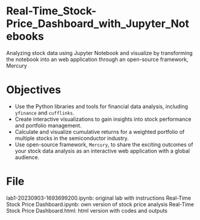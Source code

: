 # Real-Time_Stock-Price_Dashboard_with_Jupyter_Notebooks
Analyzing stock data using Jupyter Notebook and visualize by transforming the notebook into an web application through an open-source framework, Mercury

# Objectives

- Use the Python libraries and tools for financial data analysis, including `yfinance` and `cufflinks`.
- Create interactive visualizations to gain insights into stock performance and portfolio management.
- Calculate and visualize cumulative returns for a weighted portfolio of multiple stocks in the semiconductor industry.
- Use open-source framework, `Mercury`, to share the exciting outcomes of your stock data analysis as an interactive web application with a global audience.

# File
lab1-20230903-1693699200.ipynb: original lab with instructions
Real-Time Stock Price Dashboard.ipynb: own version of stock price analysis
Real-Time Stock Price Dashboard.html: html version with codes and outputs
